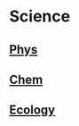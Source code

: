 <head>
  <title>Year 9 Science</title>
</head>

# Science

## [Phys](/the-merchant/notes/year9/science/physics.html)

## [Chem](/the-merchant/notes/year9/science/chemistry/chemistry-home.html)

## [Ecology](/the-merchant/notes/year9/science/ecology.html)

